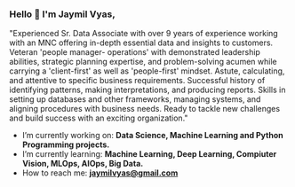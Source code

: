 ### Hello 👋 I'm Jaymil Vyas,
"Experienced Sr. Data Associate with over 9 years of experience working with an MNC offering in-depth essential data and insights to customers. Veteran 'people manager- operations' with demonstrated leadership abilities, strategic planning expertise, and problem-solving acumen while carrying a 'client-first' as well as 'people-first' mindset. Astute, calculating, and attentive to specific business requirements. Successful history of identifying patterns, making interpretations, and producing reports. Skills in setting up databases and other frameworks, managing systems, and aligning procedures with business needs. Ready to tackle new challenges and build success with an exciting organization."

- I’m currently working on: **Data Science, Machine Learning and Python Programming projects.**
- I’m currently learning: **Machine Learning, Deep Learning, Compiuter Vision, MLOps, AIOps, Big Data.**
- How to reach me: **jaymilvyas@gmail.com**

